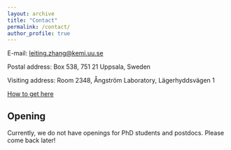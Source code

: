 ```yaml
---
layout: archive
title: "Contact"
permalink: /contact/
author_profile: true
---
```



E-mail: [leiting.zhang@kemi.uu.se](mailto:leiting.zhang@kemi.uu.se)

Postal address: Box 538, 751 21 Uppsala, Sweden

Visiting address: Room 2348, Ångström Laboratory, Lägerhyddsvägen 1 

[How to get here](https://www.kemi.uu.se/angstrom/about-us#anchor-799832)


## Opening

Currently, we do not have openings for PhD students and postdocs. Please come back later!
